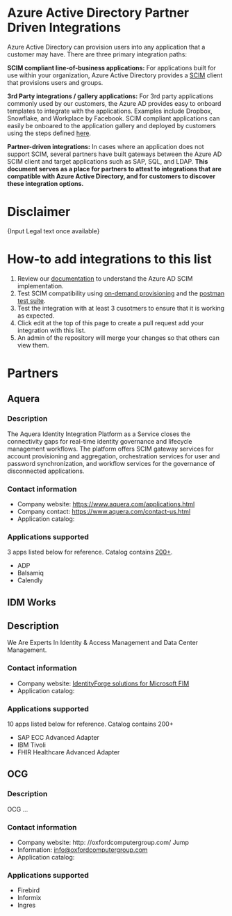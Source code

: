 # Azure Active Directory Partner Driven Integrations

Azure Active Directory can provision users into any application that a customer may have. There are three primary integration paths:

**SCIM compliant line-of-business applications:**
For applications built for use within your organization, Azure Active Directory provides a [SCIM](https://aka.ms/scimoverview) client that provisions users and groups.

**3rd Party integrations / gallery applications:**
 For 3rd party applications commonly used by our customers, the Azure AD provides easy to onboard templates to integrate with the applications. Examples include Dropbox, Snowflake, and Workplace by Facebook. SCIM compliant applications can easily be onboared to the application gallery and deployed by customers using the steps defined [here](https://docs.microsoft.com/azure/active-directory/azuread-dev/howto-app-gallery-listing). 

**Partner-driven integrations:**
In cases where an application does not support SCIM, several partners have built gateways between the Azure AD SCIM client and target applications such as SAP, SQL, and LDAP. **This document serves as a place for partners to attest to integrations that are compatible with Azure Active Directory, and for customers to discover these integration options.**

# Disclaimer
{Input Legal text once available}
  
# How-to add integrations to this list

1. Review our [documentation](https://docs.microsoft.com/azure/active-directory/app-provisioning/use-scim-to-provision-users-and-groups) to understand the Azure AD SCIM implementation.
2. Test SCIM compatibility using [on-demand provisioning](https://docs.microsoft.com/azure/active-directory/app-provisioning/provision-on-demand) and the [postman test suite](https://github.com/AzureAD/SCIMReferenceCode/wiki/Test-Your-SCIM-Endpoint).
3. Test the integration with at least 3 cusotmers to ensure that it is working as expected.
4. Click edit at the top of this page to create a pull request add your integration with this list.
5. An admin of the repository will merge your changes so that others can view them.

# Partners
## Aquera
### Description
The Aquera Identity Integration Platform as a Service closes the connectivity gaps for real-time identity governance and lifecycle management workflows. The platform offers SCIM gateway services for account provisioning and aggregation, orchestration services for user and password synchronization, and workflow services for the governance of disconnected applications.
### Contact information
* Company website: https://www.aquera.com/applications.html
* Company contact: https://www.aquera.com/contact-us.html
* Application catalog: 

### Applications supported
3 apps listed below for reference. Catalog contains [200+](https://www.aquera.com/applications.html).
* ADP
* Balsamiq
* Calendly

## IDM Works

## Description
We Are Experts In Identity & Access Management and Data Center Management.

### Contact information
* Company website: [IdentityForge solutions for Microsoft FIM](http://identityforge.com/index.php/solutions/iamsolutions/solutions-for-fim-2010)
* Application catalog: 

### Applications supported
10 apps listed below for reference. Catalog contains 200+ 
* SAP ECC Advanced Adapter
* IBM Tivoli
* FHIR Healthcare Advanced Adapter


## OCG
### Description
OCG ...

### Contact information
* Company website: http: //oxfordcomputergroup.com/ Jump
* Information: info@oxfordcomputergroup.com
* Application catalog: 

### Applications supported

* Firebird 
* Informix
* Ingres 

